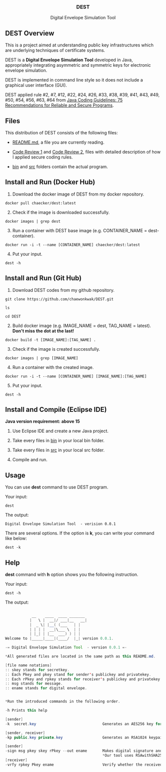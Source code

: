 <div align="center">

   <h3>DEST</h3>

  Digital Envelope Simulation Tool
  <br>
</div>

## DEST Overview

This is a project aimed at understanding public key infrastructures which are underlying techniques of certificate systems.

DEST is a **Digital Envelope Simulation Tool** developed in Java, appropriately integrating asymmetric and symmetric keys for electronic envelope simulation.

DEST is implemented in command line style so it does not include a graphical user interface (GUI).

DEST applied rule #2, #7, #12, #22, #24, #26, #33, #38, #39, #41, #43, #49, #50, #54, #56, #63, #64 from [Java Coding Guidelines: 75 Recommendations for Reliable and Secure Programs](https://s3-ap-southeast-1.amazonaws.com/tv-prod/documents/null-Addison.Wesley.Java.Coding.Guidelines.Sep.2013.ISBN.032193315X.pdf).


## Files

This distribution of DEST consists of the following files:

  * [README.md](https://github.com/chaewonkwak/DEST/blob/main/README.md), a file you are currently reading.

  * [Code Review 1](https://github.com/chaewonkwak/DEST/blob/main/CodeReviewReport(1).pdf) and [Code Review 2](https://github.com/chaewonkwak/DEST/blob/main/CodeReviewReport(2).pdf), files with detailed description of how I applied secure coding rules.

  * [bin](https://github.com/chaewonkwak/DEST/tree/main/bin) and [src](https://github.com/chaewonkwak/DEST/tree/main/src) folders contain the actual program.


## Install and Run (Docker Hub)

1. Download the docker image of DEST from my docker repository.
```
docker pull chaecker/dest:latest
```

2. Check if the image is downloaded successfully.
```
docker images | grep dest
```

3. Run a container with DEST base image (e.g. CONTAINER_NAME = dest-container).
```
docker run -i -t --name [CONTAINER_NAME] chaecker/dest:latest
```

4. Put your input.
```
dest -h
```


## Install and Run (Git Hub)

1. Download DEST codes from my github repository.
```
git clone https://github.com/chaewonkwak/DEST.git

ls

cd DEST
```

2. Build docker image (e.g. IMAGE_NAME = dest, TAG_NAME = latest). **Don't miss the dot at the last!**

```
docker build -t [IMAGE_NAME]:[TAG_NAME] .
```

3. Check if the image is created successfully.
```
docker images | grep [IMAGE_NAME]
```

4. Run a container with the created image.
```
docker run -i -t --name [CONTAINER_NAME] [IMAGE_NAME]:[TAG_NAME]
```

5. Put your input.
```
dest -h
```


## Install and Compile (Eclipse IDE)

**Java version requirement: above 15** 

1. Use Eclipse IDE and create a new Java project.

2. Take every files in [bin](https://github.com/chaewonkwak/DEST/tree/main/bin) in your local bin folder.

3. Take every files in [src](https://github.com/chaewonkwak/DEST/tree/main/src) in your local src folder.

4. Compile and run.


## Usage

You can use **dest** command to use DEST program.

Your input:
```
dest
```

The output:
```
Digital Envelope Simulation Tool  - verision 0.0.1
```

There are several options. If the option is **k**, you can write your command like below:
```
dest -k
```

## Help

**dest** command with **h** option shows you the following instruction.

Your input:
```
dest -h
```

The output:

```java

            __    ____  ____ _______
           |   \ |  __|/ ___|__   __|
           |  _ \| |__( (___   | |
           | | | |  __|\___ \  | |
           | |_| | |__  ___) ) | |
Welcome to |_____|____|(____/  |_| version 0.0.1.

-= Digital Envelope Simulation Tool  - version 0.0.1 =-

*All generated files are located in the same path as this README.md.

[file name notations]
:: skey stands for secretkey.
:: Each Pkey and pkey stand for sender's publickey and privatekey.
:: Each rPkey and rpkey stands for receiver's publickey and privatekey.
:: msg stands for message.
:: ename stands for digital envelope.


*Run the introduced commands in the following order.

-h Prints this help

[sender]
-k  secret.key                              Generates an AES256 key for symmetric encryption and saves as a file named "secret.key" in this case

[sender, receiver]
-kp public.key private.key                  Generates an RSA1024 keypair and saves as two files, "public.key" and "private.key" in this case

[sender]
-sign msg pkey skey rPkey --out ename       Makes digital signature and envelope at once for the message and saves as a file named in this case
                                            *Our tool uses RSAwithSHA256 and AES algorithms for generating digital envelope.
[receiver]
-vrfy rpkey Pkey ename                      Verify whether the received digital envelope is from the correct sender and hasn't been modified.

